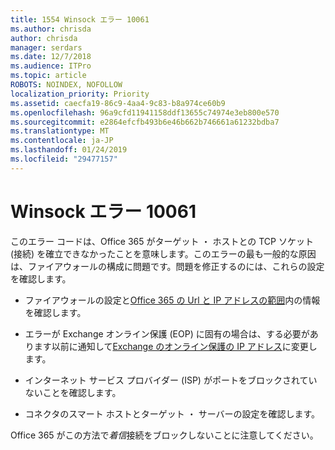 ```yaml
---
title: 1554 Winsock エラー 10061
ms.author: chrisda
author: chrisda
manager: serdars
ms.date: 12/7/2018
ms.audience: ITPro
ms.topic: article
ROBOTS: NOINDEX, NOFOLLOW
localization_priority: Priority
ms.assetid: caecfa19-86c9-4aa4-9c83-b8a974ce60b9
ms.openlocfilehash: 96a9cfd11941158ddf13655c74974e3eb800e570
ms.sourcegitcommit: e2864efcfb493b6e46b662b746661a61232bdba7
ms.translationtype: MT
ms.contentlocale: ja-JP
ms.lasthandoff: 01/24/2019
ms.locfileid: "29477157"
---
```

# <a name="winsock-error-10061"></a>Winsock エラー 10061

このエラー コードは、Office 365 がターゲット ・ ホストとの TCP ソケット (接続) を確立できなかったことを意味します。このエラーの最も一般的な原因は、ファイアウォールの構成に問題です。問題を修正するのには、これらの設定を確認します。
  
- ファイアウォールの設定と[Office 365 の Url と IP アドレスの範囲](https://docs.microsoft.com/office365/enterprise/urls-and-ip-address-ranges)内の情報を確認します。
    
- エラーが Exchange オンライン保護 (EOP) に固有の場合は、する必要があります以前に通知して[Exchange のオンライン保護の IP アドレス](https://docs.microsoft.com/office365/SecurityCompliance/eop/exchange-online-protection-ip-addresses)に変更します。
    
- インターネット サービス プロバイダー (ISP) がポートをブロックされていないことを確認します。
    
- コネクタのスマート ホストとターゲット ・ サーバーの設定を確認します。
    
Office 365 がこの方法で*着信*接続をブロックしないことに注意してください。 
  

